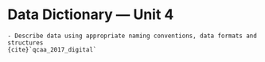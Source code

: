 # Data Dictionary &mdash; Unit 4

```{admonition} Unit 4 subject matter covered:
- Describe data using appropriate naming conventions, data formats and structures
{cite}`qcaa_2017_digital`
```